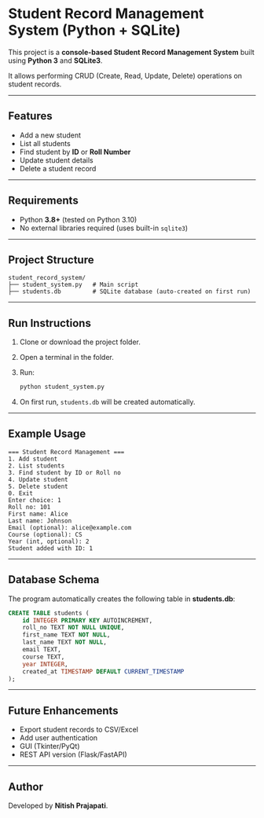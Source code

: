 # Student Record Management System (Python + SQLite)

This project is a **console-based Student Record Management System** built using **Python 3** and **SQLite3**.

It allows performing CRUD (Create, Read, Update, Delete) operations on student records.

---

## Features

* Add a new student
* List all students
* Find student by **ID** or **Roll Number**
* Update student details
* Delete a student record

---

## Requirements

* Python **3.8+** (tested on Python 3.10)
* No external libraries required (uses built-in `sqlite3`)

---

## Project Structure

```
student_record_system/
├── student_system.py   # Main script
├── students.db         # SQLite database (auto-created on first run)
```

---

## Run Instructions

1. Clone or download the project folder.
2. Open a terminal in the folder.
3. Run:

   ```bash
   python student_system.py
   ```
4. On first run, `students.db` will be created automatically.

---

## Example Usage

```
=== Student Record Management ===
1. Add student
2. List students
3. Find student by ID or Roll no
4. Update student
5. Delete student
0. Exit
Enter choice: 1
Roll no: 101
First name: Alice
Last name: Johnson
Email (optional): alice@example.com
Course (optional): CS
Year (int, optional): 2
Student added with ID: 1
```

---

## Database Schema

The program automatically creates the following table in **students.db**:

```sql
CREATE TABLE students (
    id INTEGER PRIMARY KEY AUTOINCREMENT,
    roll_no TEXT NOT NULL UNIQUE,
    first_name TEXT NOT NULL,
    last_name TEXT NOT NULL,
    email TEXT,
    course TEXT,
    year INTEGER,
    created_at TIMESTAMP DEFAULT CURRENT_TIMESTAMP
);
```

---

## Future Enhancements

* Export student records to CSV/Excel
* Add user authentication
* GUI (Tkinter/PyQt)
* REST API version (Flask/FastAPI)

---

## Author

Developed by **Nitish Prajapati**.

